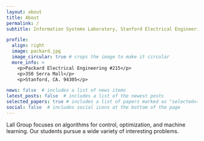 ```yaml
---
layout: about
title: About
permalink: /
subtitle: Information Systems Laboratory, Stanford Electrical Engineering.

profile:
  align: right
  image: packard.jpg
  image_circular: true # crops the image to make it circular
  more_info: >
    <p>Packard Electrical Engineering #215</p>
    <p>350 Serra Mall</p>
    <p>Stanford, CA. 94305</p>

news: false  # includes a list of news items
latest_posts: false  # includes a list of the newest posts
selected_papers: true # includes a list of papers marked as "selected={true}"
social: false  # includes social icons at the bottom of the page
---
```


Lall Group focuses on algorithms for control, optimization, and machine learning. Our students pursue a wide variety of interesting problems.

